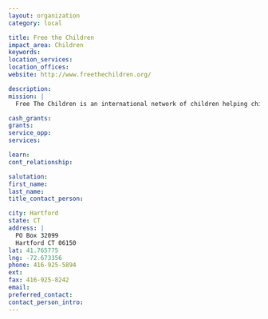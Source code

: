 ```yaml
---
layout: organization
category: local

title: Free the Children
impact_area: Children
keywords: 
location_services: 
location_offices: 
website: http://www.freethechildren.org/

description: 
mission: |
  Free The Children is an international network of children helping children at a local, national and international level through representation, leadership and action. The primary goal of the organization is not only to free children from poverty and exploitation, but to also free children and young people from the idea that they are powerless to bring about positive social change and to improve the lives of their peers

cash_grants: 
grants: 
service_opp: 
services: 

learn: 
cont_relationship: 

salutation: 
first_name: 
last_name: 
title_contact_person: 

city: Hartford
state: CT
address: |
  PO Box 32099  
  Hartford CT 06150
lat: 41.765775
lng: -72.673356
phone: 416-925-5894
ext: 
fax: 416-925-8242
email: 
preferred_contact: 
contact_person_intro: 
---
```


